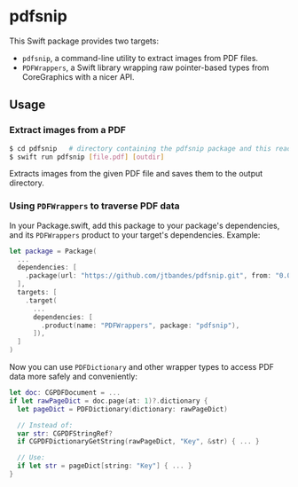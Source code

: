 # pdfsnip

This Swift package provides two targets:

- `pdfsnip`, a command-line utility to extract images from PDF files.
- `PDFWrappers`, a Swift library wrapping raw pointer-based types from CoreGraphics with a nicer API.

## Usage

### Extract images from a PDF

```sh
$ cd pdfsnip   # directory containing the pdfsnip package and this readme :)
$ swift run pdfsnip [file.pdf] [outdir]
```

Extracts images from the given PDF file and saves them to the output directory.

### Using `PDFWrappers` to traverse PDF data

In your Package.swift, add this package to your package's dependencies, and its `PDFWrappers` product to your target's dependencies. Example:
```swift
let package = Package(
  ...
  dependencies: [
    .package(url: "https://github.com/jtbandes/pdfsnip.git", from: "0.0.1")
  ],
  targets: [
    .target(
      ...
      dependencies: [
        .product(name: "PDFWrappers", package: "pdfsnip"),
      ]),
  ]
)
```

Now you can use `PDFDictionary` and other wrapper types to access PDF data more safely and conveniently:
```swift
let doc: CGPDFDocument = ...
if let rawPageDict = doc.page(at: 1)?.dictionary {
  let pageDict = PDFDictionary(dictionary: rawPageDict)

  // Instead of:
  var str: CGPDFStringRef?
  if CGPDFDictionaryGetString(rawPageDict, "Key", &str) { ... }

  // Use:
  if let str = pageDict[string: "Key"] { ... }
}
```
